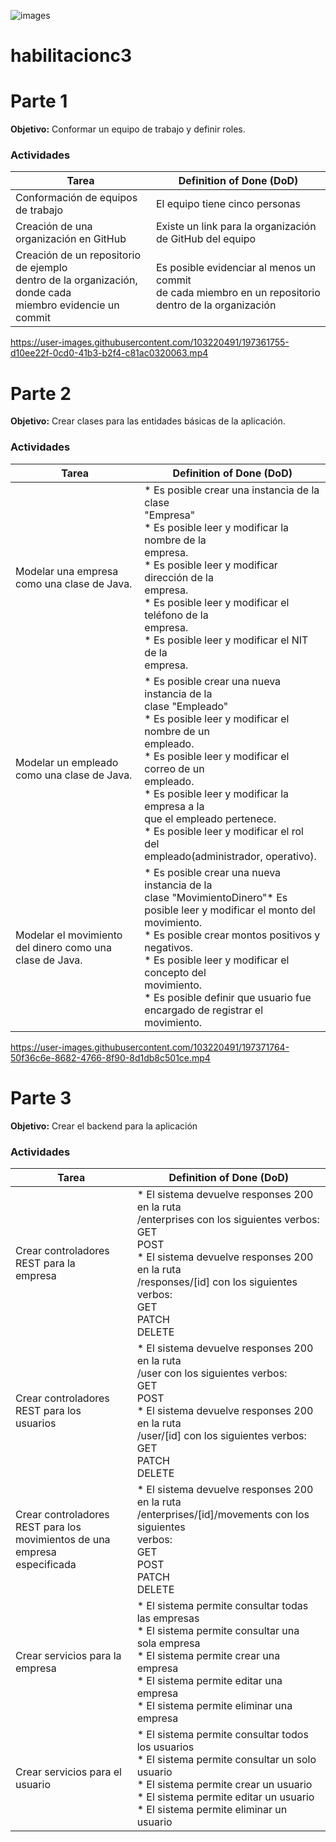 ![images](https://user-images.githubusercontent.com/103220491/196838077-b0aaa669-576c-4585-ada6-54bd607880eb.png)

# habilitacionc3

 # Parte 1
 **Objetivo:** Conformar un equipo de trabajo y definir roles.
 ### Actividades
| Tarea                                                                                                           | Definition of Done (DoD)                                                                                       |
|-----------------------------------------------------------------------------------------------------------------|----------------------------------------------------------------------------------------------------------------|
| Conformación de equipos de trabajo                                                                              | El equipo tiene cinco personas                                                                                 |
| Creación de una organización en GitHub                                                                          | Existe un link para la organización de GitHub del equipo                                                       |
| Creación de un repositorio de ejemplo<br/>dentro de la organización, donde cada<br/>miembro evidencie un commit | Es posible evidenciar al menos un commit<br/> de cada miembro en un repositorio<br/> dentro de la organización |

https://user-images.githubusercontent.com/103220491/197361755-d10ee22f-0cd0-41b3-b2f4-c81ac0320063.mp4

# Parte 2
**Objetivo:** Crear clases para las entidades básicas de la aplicación.
### Actividades
| Tarea                                                    | Definition of Done (DoD)                                                                                                                                                                                                                                                                                                                                                     |
|----------------------------------------------------------|------------------------------------------------------------------------------------------------------------------------------------------------------------------------------------------------------------------------------------------------------------------------------------------------------------------------------------------------------------------------------|
| Modelar una empresa como una clase de Java.              | * Es posible crear una instancia de la clase<br/> "Empresa"<br/>* Es posible leer y modificar la nombre de la<br/> empresa.<br/>* Es posible leer y modificar dirección de la<br/> empresa.<br/>* Es posible leer y modificar el teléfono de la<br/> empresa.<br/>* Es posible leer y modificar el NIT de la<br/> empresa.                                                   |
| Modelar un empleado como una clase de Java.              | * Es posible crear una nueva instancia de la<br/> clase "Empleado"<br/>* Es posible leer y modificar el nombre de un<br/> empleado.<br/>* Es posible leer y modificar el correo de un<br/> empleado.<br/>* Es posible leer y modificar la empresa a la<br/> que el empleado pertenece.<br/>* Es posible leer y modificar el rol del<br/> empleado(administrador, operativo). |
| Modelar el movimiento del dinero como una clase de Java. | * Es posible crear una nueva instancia de la<br/> clase "MovimientoDinero"* Es posible leer y modificar el monto del<br/> movimiento.<br/>* Es posible crear montos positivos y<br/> negativos.<br/>* Es posible leer y modificar el concepto del<br/> movimiento.<br/> * Es posible definir que usuario fue<br/> encargado de registrar el movimiento.                      |

https://user-images.githubusercontent.com/103220491/197371764-50f36c6e-8682-4766-8f90-8d1db8c501ce.mp4

# Parte 3
**Objetivo:** Crear el backend para  la aplicación
### Actividades
| Tarea                                                                               | Definition of Done (DoD)                                                                                                                                                                                                                           |
|-------------------------------------------------------------------------------------|----------------------------------------------------------------------------------------------------------------------------------------------------------------------------------------------------------------------------------------------------|
| Crear controladores REST para la<br/> empresa                                       | * El sistema devuelve responses 200 en la ruta<br/> /enterprises con los siguientes verbos:<br/> GET<br/> POST<br/> * El sistema devuelve responses 200 en la ruta<br/> /responses/[id] con los siguientes verbos:<br/> GET<br/> PATCH<br/> DELETE |
| Crear controladores REST para los<br/> usuarios                                     | * El sistema devuelve responses 200 en la ruta<br/> /user con los siguientes verbos:<br/> GET<br/> POST<br/> * El sistema devuelve responses 200 en la ruta<br/> /user/[id] con los siguientes verbos:<br/> GET<br/> PATCH<br/> DELETE             |
| Crear controladores REST para los<br/> movimientos de una empresa<br/> especificada | * El sistema devuelve responses 200 en la ruta<br/> /enterprises/[id]/movements con los siguientes<br/> verbos:<br/> GET<br/> POST<br/> PATCH<br/> DELETE                                                                                          |
| Crear servicios para la empresa                                                     | * El sistema permite consultar todas las empresas<br/> * El sistema permite consultar una sola empresa<br/> * El sistema permite crear una empresa<br/> * El sistema permite editar una empresa<br/> * El sistema permite eliminar una empresa     |
| Crear servicios para el usuario                                                     | * El sistema permite consultar todos los usuarios<br/> * El sistema permite consultar un solo usuario<br/> * El sistema permite crear un usuario<br/> * El sistema permite editar un usuario<br/> * El sistema permite eliminar un usuario         |